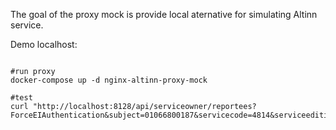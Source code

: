 The goal of the proxy mock is provide local aternative for simulating Altinn service. 

Demo localhost:

```

#run proxy
docker-compose up -d nginx-altinn-proxy-mock

#test
curl "http://localhost:8128/api/serviceowner/reportees?ForceEIAuthentication&subject=01066800187&servicecode=4814&serviceedition=3"
```
